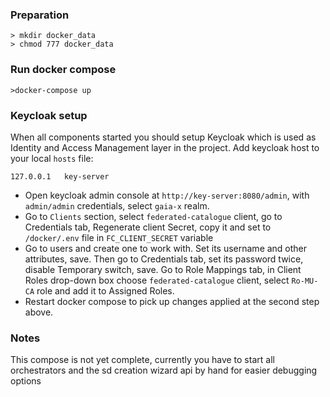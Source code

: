 ### Preparation
```
> mkdir docker_data
> chmod 777 docker_data
```

### Run docker compose
```
>docker-compose up
```
### Keycloak setup

When all components started you should setup Keycloak which is used as Identity and Access Management layer in the project. Add keycloak host to your local `hosts` file:

```
127.0.0.1	key-server
```

- Open keycloak admin console at `http://key-server:8080/admin`, with `admin/admin` credentials, select `gaia-x` realm. 
- Go to `Clients` section, select `federated-catalogue` client, go to Credentials tab, Regenerate client Secret, copy it and set to `/docker/.env` file in `FC_CLIENT_SECRET` variable
- Go to users and create one to work with. Set its username and other attributes, save. Then go to Credentials tab, set its password twice, disable Temporary switch, save. Go to Role Mappings tab, in Client Roles drop-down box choose `federated-catalogue` client, select `Ro-MU-CA` role and add it to Assigned Roles.
- Restart docker compose to pick up changes applied at the second step above.

### Notes
This compose is not yet complete, currently you have to start all orchestrators and the sd creation wizard api by hand for easier debugging options
